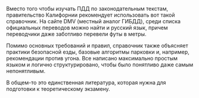 ﻿---
layout: post
images: [ 2020-11-16-1.jpg, 2020-11-16-2.jpg ]
---

Вместо того чтобы изучать ПДД по законодательным текстам, правительство Калифорнии рекомендует использовать вот такой справочник. На сайте DMV (местный аналог ГИБДД), среди списка официальных переводов можно найти и русский язык, причем переводчики даже заботливо перевели футы в метры.

Помимо основных требований и правил, справочник также объясняет практики безопасной езды, базовые алгоритмы парковки и, например, рекомендации против угона. Все написано максимально простым языком и логично структурировано, чтобы было понятливо даже самым непонятливым.

В общем-то это единственная литература, которая нужна для подготовки к теоретическому экзамену.